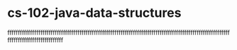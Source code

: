 # cs-102-java-data-structures
fffffffffffffffffffffffffffffffffffffffffffffffffffffffffffffffffffffffffffffffffffffffffffffffffffffffffffffffffffffffffffffffffffffff
